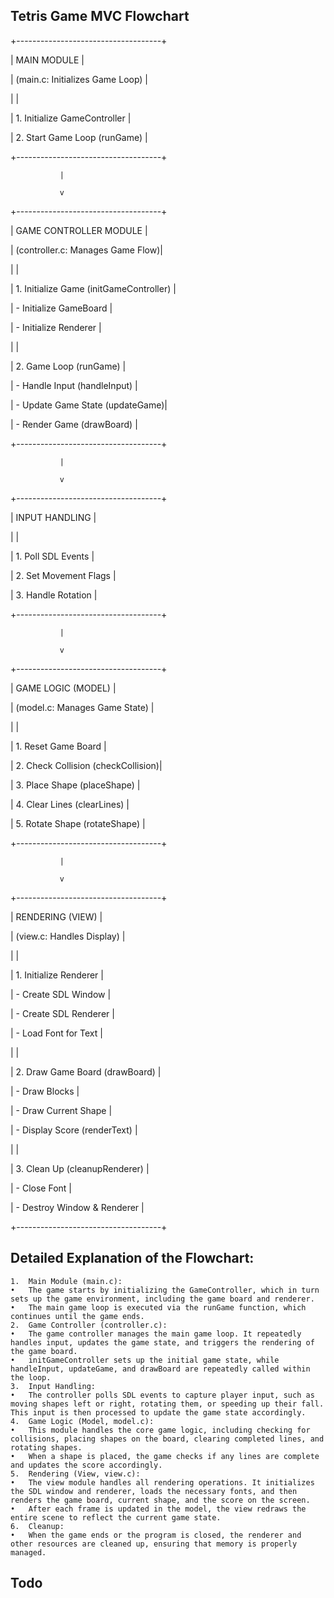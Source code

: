 ## Tetris Game MVC Flowchart

+------------------------------------+

|           MAIN MODULE              |

| (main.c: Initializes Game Loop)    |

|                                    |

|  1. Initialize GameController      |

|  2. Start Game Loop (runGame)      |

+------------------------------------+

               |
	       
               v
	       
+------------------------------------+

|        GAME CONTROLLER MODULE      |

|   (controller.c: Manages Game Flow)|

|                                    |

|  1. Initialize Game (initGameController) |

|     - Initialize GameBoard         |

|     - Initialize Renderer          |

|                                    |

|  2. Game Loop (runGame)            |

|     - Handle Input (handleInput)   |

|     - Update Game State (updateGame)|

|     - Render Game (drawBoard)      |

+------------------------------------+

               |
	       
               v
	       
+------------------------------------+

|        INPUT HANDLING              |

|                                    |

|  1. Poll SDL Events                |

|  2. Set Movement Flags             |

|  3. Handle Rotation                |

+------------------------------------+

               |
	       
               v
	       
+------------------------------------+

|        GAME LOGIC (MODEL)          |

| (model.c: Manages Game State)      |

|                                    |

|  1. Reset Game Board               |

|  2. Check Collision (checkCollision)|

|  3. Place Shape (placeShape)       |

|  4. Clear Lines (clearLines)       |

|  5. Rotate Shape (rotateShape)     |

+------------------------------------+

               |
	       
               v
	       
+------------------------------------+

|        RENDERING (VIEW)            |

|  (view.c: Handles Display)         |

|                                    |

|  1. Initialize Renderer            |

|     - Create SDL Window            |

|     - Create SDL Renderer          |

|     - Load Font for Text           |

|                                    |

|  2. Draw Game Board (drawBoard)    |

|     - Draw Blocks                  |

|     - Draw Current Shape           |

|     - Display Score (renderText)   |

|                                    |

|  3. Clean Up (cleanupRenderer)     |

|     - Close Font                   |

|     - Destroy Window & Renderer    |

+------------------------------------+



## Detailed Explanation of the Flowchart:

	1.	Main Module (main.c):
	•	The game starts by initializing the GameController, which in turn sets up the game environment, including the game board and renderer.
	•	The main game loop is executed via the runGame function, which continues until the game ends.
	2.	Game Controller (controller.c):
	•	The game controller manages the main game loop. It repeatedly handles input, updates the game state, and triggers the rendering of the game board.
	•	initGameController sets up the initial game state, while handleInput, updateGame, and drawBoard are repeatedly called within the loop.
	3.	Input Handling:
	•	The controller polls SDL events to capture player input, such as moving shapes left or right, rotating them, or speeding up their fall. This input is then processed to update the game state accordingly.
	4.	Game Logic (Model, model.c):
	•	This module handles the core game logic, including checking for collisions, placing shapes on the board, clearing completed lines, and rotating shapes.
	•	When a shape is placed, the game checks if any lines are complete and updates the score accordingly.
	5.	Rendering (View, view.c):
	•	The view module handles all rendering operations. It initializes the SDL window and renderer, loads the necessary fonts, and then renders the game board, current shape, and the score on the screen.
	•	After each frame is updated in the model, the view redraws the entire scene to reflect the current game state.
	6.	Cleanup:
	•	When the game ends or the program is closed, the renderer and other resources are cleaned up, ensuring that memory is properly managed.

## Todo
